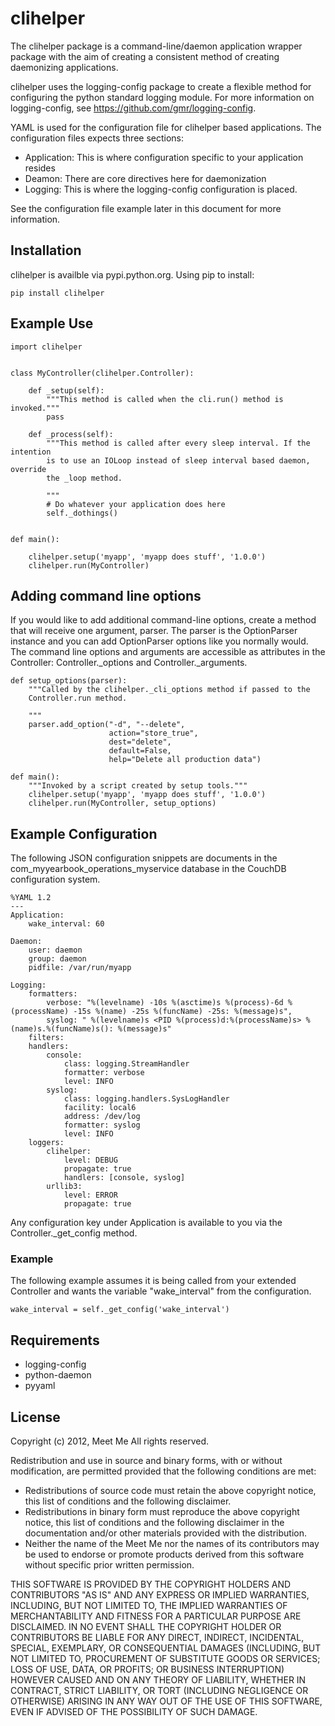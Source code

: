 # clihelper

The clihelper package is a command-line/daemon application wrapper package with
the aim of creating a consistent method of creating daemonizing applications.

clihelper uses the logging-config package to create a flexible method for
configuring the python standard logging module. For more information on
logging-config, see https://github.com/gmr/logging-config.

YAML is used for the configuration file for clihelper based applications. The
configuration files expects three sections:

- Application: This is where configuration specific to your application resides
- Deamon: There are core directives here for daemonization
- Logging: This is where the logging-config configuration is placed.

See the configuration file example later in this document for more information.

## Installation

clihelper is availble via pypi.python.org. Using pip to install:

    pip install clihelper

## Example Use

    import clihelper


    class MyController(clihelper.Controller):

        def _setup(self):
            """This method is called when the cli.run() method is invoked."""
            pass

        def _process(self):
            """This method is called after every sleep interval. If the intention
            is to use an IOLoop instead of sleep interval based daemon, override
            the _loop method.

            """
            # Do whatever your application does here
            self._dothings()


    def main():

        clihelper.setup('myapp', 'myapp does stuff', '1.0.0')
        clihelper.run(MyController)

## Adding command line options

If you would like to add additional command-line options, create a method that
will receive one argument, parser. The parser is the OptionParser instance and
you can add OptionParser options like you normally would. The command line options
and arguments are accessible as attributes in the Controller: Controller._options
and Controller._arguments.

    def setup_options(parser):
        """Called by the clihelper._cli_options method if passed to the
        Controller.run method.

        """
        parser.add_option("-d", "--delete",
                          action="store_true",
                          dest="delete",
                          default=False,
                          help="Delete all production data")

    def main():
        """Invoked by a script created by setup tools."""
        clihelper.setup('myapp', 'myapp does stuff', '1.0.0')
        clihelper.run(MyController, setup_options)


## Example Configuration

The following JSON configuration snippets are documents in the
com_myyearbook_operations_myservice database in the CouchDB configuration system.

    %YAML 1.2
    ---
    Application:
        wake_interval: 60

    Daemon:
        user: daemon
        group: daemon
        pidfile: /var/run/myapp

    Logging:
        formatters:
            verbose: "%(levelname) -10s %(asctime)s %(process)-6d %(processName) -15s %(name) -25s %(funcName) -25s: %(message)s",
            syslog: " %(levelname)s <PID %(process)d:%(processName)s> %(name)s.%(funcName)s(): %(message)s"
        filters:
        handlers:
            console:
                class: logging.StreamHandler
                formatter: verbose
                level: INFO
            syslog:
                class: logging.handlers.SysLogHandler
                facility: local6
                address: /dev/log
                formatter: syslog
                level: INFO
        loggers:
            clihelper:
                level: DEBUG
                propagate: true
                handlers: [console, syslog]
            urllib3:
                level: ERROR
                propagate: true

Any configuration key under Application is available to you via the Controller._get_config method.

### Example

The following example assumes it is being called from your extended Controller and wants the variable "wake_interval" from the configuration.

    wake_interval = self._get_config('wake_interval')

## Requirements

 - logging-config
 - python-daemon
 - pyyaml

## License

Copyright (c) 2012, Meet Me
All rights reserved.

Redistribution and use in source and binary forms, with or without modification,
are permitted provided that the following conditions are met:

 * Redistributions of source code must retain the above copyright notice, this
   list of conditions and the following disclaimer.
 * Redistributions in binary form must reproduce the above copyright notice,
   this list of conditions and the following disclaimer in the documentation
   and/or other materials provided with the distribution.
 * Neither the name of the Meet Me nor the names of its contributors may be used
   to endorse or promote products derived from this software without specific
   prior written permission.

THIS SOFTWARE IS PROVIDED BY THE COPYRIGHT HOLDERS AND CONTRIBUTORS "AS IS" AND
ANY EXPRESS OR IMPLIED WARRANTIES, INCLUDING, BUT NOT LIMITED TO, THE IMPLIED
WARRANTIES OF MERCHANTABILITY AND FITNESS FOR A PARTICULAR PURPOSE ARE DISCLAIMED.
IN NO EVENT SHALL THE COPYRIGHT HOLDER OR CONTRIBUTORS BE LIABLE FOR ANY DIRECT,
INDIRECT, INCIDENTAL, SPECIAL, EXEMPLARY, OR CONSEQUENTIAL DAMAGES (INCLUDING,
BUT NOT LIMITED TO, PROCUREMENT OF SUBSTITUTE GOODS OR SERVICES; LOSS OF USE,
DATA, OR PROFITS; OR BUSINESS INTERRUPTION) HOWEVER CAUSED AND ON ANY THEORY OF
LIABILITY, WHETHER IN CONTRACT, STRICT LIABILITY, OR TORT (INCLUDING NEGLIGENCE
OR OTHERWISE) ARISING IN ANY WAY OUT OF THE USE OF THIS SOFTWARE, EVEN IF
ADVISED OF THE POSSIBILITY OF SUCH DAMAGE.
